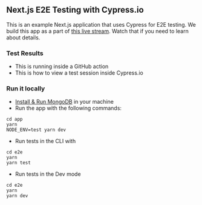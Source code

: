 ## Next.js E2E Testing with Cypress.io

This is an example Next.js application that uses Cypress for E2E testing.
We build this app as a part of [this live stream](https://www.youtube.com/watch?v=6udU0T6AZK4&feature=youtu.be). Watch that if you need to learn about details.

### Test Results

* This is running inside a GitHub action
* This is how to view a test session inside Cypress.io

### Run it locally

* [Install & Run MongoDB](https://docs.mongodb.com/manual/administration/install-community/) in your machine
* Run the app with the following commands:

```
cd app
yarn
NODE_ENV=test yarn dev
```

* Run tests in the CLI with

```
cd e2e
yarn
yarn test
```

* Run tests in the Dev mode

```
cd e2e
yarn
yarn dev
```